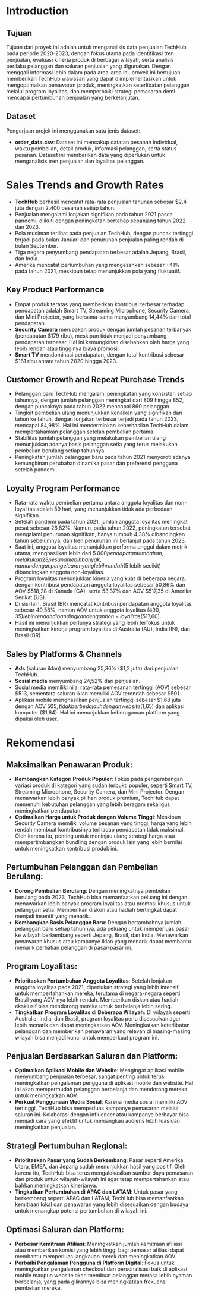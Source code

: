 # Introduction

## Tujuan
Tujuan dari proyek ini adalah untuk menganalisis data penjualan TechHub pada periode 2020-2023, dengan fokus utama pada identifikasi tren penjualan, evaluasi kinerja produk di berbagai wilayah, serta analisis perilaku pelanggan dan saluran penjualan yang digunakan. Dengan menggali informasi lebih dalam pada area-area ini, proyek ini bertujuan memberikan TechHub wawasan yang dapat diimplementasikan untuk mengoptimalkan penawaran produk, meningkatkan keterlibatan pelanggan melalui program loyalitas, dan memperbaiki strategi pemasaran demi mencapai pertumbuhan penjualan yang berkelanjutan.

## Dataset
Pengerjaan projek ini menggunakan satu jenis dataset:
- **order_data.csv**: Dataset ini mencakup catatan pesanan individual, waktu pembelian, detail produk, informasi pelanggan, serta status pesanan. Dataset ini memberikan data yang diperlukan untuk menganalisis tren penjualan dan loyalitas pelanggan.

# Sales Trends and Growth Rates

- **TechHub** berhasil mencatat rata-rata penjualan tahunan sebesar $2,4 juta dengan 2.400 pesanan setiap tahun.
- Penjualan mengalami lonjakan signifikan pada tahun 2021 pasca pandemi, diikuti dengan peningkatan bertahap sepanjang tahun 2022 dan 2023.
- Pola musiman terlihat pada penjualan TechHub, dengan puncak tertinggi terjadi pada bulan Januari dan penurunan penjualan paling rendah di bulan September.
- Tiga negara penyumbang pendapatan terbesar adalah Jepang, Brasil, dan India.
- Amerika mencatat pertumbuhan yang mengesankan sebesar +41% pada tahun 2021, meskipun tetap menunjukkan pola yang fluktuatif.

## Key Product Performance

- Empat produk teratas yang memberikan kontribusi terbesar terhadap pendapatan adalah Smart TV, Streaming Microphone, Security Camera, dan Mini Projector, yang bersama-sama menyumbang 14,44% dari total pendapatan.
- **Security Camera** merupakan produk dengan jumlah pesanan terbanyak (pendapatan $179 ribu), meskipun tidak menjadi penyumbang pendapatan terbesar. Hal ini kemungkinan disebabkan oleh harga yang lebih rendah atau tingginya biaya promosi.
- **Smart TV** mendominasi pendapatan, dengan total kontribusi sebesar $181 ribu antara tahun 2020 hingga 2023.

## Customer Growth and Repeat Purchase Trends

- Pelanggan baru TechHub mengalami peningkatan yang konsisten setiap tahunnya, dengan jumlah pelanggan meningkat dari 809 hingga 852, dengan puncaknya pada tahun 2022 mencapai 860 pelanggan.
- Tingkat pembelian ulang menunjukkan kenaikan yang signifikan dari tahun ke tahun, dengan lonjakan terbesar terjadi pada tahun 2023, mencapai 84,98%. Hal ini mencerminkan keberhasilan TechHub dalam mempertahankan pelanggan setelah pembelian pertama.
- Stabilitas jumlah pelanggan yang melakukan pembelian ulang menunjukkan adanya basis pelanggan setia yang terus melakukan pembelian berulang setiap tahunnya.
- Peningkatan jumlah pelanggan baru pada tahun 2021 menyoroti adanya kemungkinan perubahan dinamika pasar dan preferensi pengguna setelah pandemi.

## Loyalty Program Performance

- Rata-rata waktu pembelian pertama antara anggota loyalitas dan non-loyalitas adalah 59 hari, yang menunjukkan tidak ada perbedaan signifikan.
- Setelah pandemi pada tahun 2021, jumlah anggota loyalitas meningkat pesat sebesar 26,82%. Namun, pada tahun 2022, peningkatan tersebut mengalami penurunan signifikan, hanya tumbuh 4,38% dibandingkan tahun sebelumnya, dan tren penurunan ini berlanjut pada tahun 2023.
- Saat ini, anggota loyalitas menunjukkan performa unggul dalam metrik utama, menghasilkan lebih dari $5.000 pendapatan tambahan, melakukan 28 pesanan lebih banyak, namun dengan pengeluaran yang lebih rendah ($5 lebih sedikit) dibandingkan anggota non-loyalitas.
- Program loyalitas menunjukkan kinerja yang kuat di beberapa negara, dengan kontribusi pendapatan anggota loyalitas sebesar 50,86% dan AOV $518,28 di Kanada (CA), serta 53,37% dan AOV $517,35 di Amerika Serikat (US).
- Di sisi lain, Brasil (BR) mencatat kontribusi pendapatan anggota loyalitas sebesar 49,58%, namun AOV untuk anggota loyalitas ($490,35) lebih rendah dibandingkan dengan non-loyalitas ($517,60).
- Hasil ini menunjukkan perlunya strategi yang lebih terfokus untuk meningkatkan kinerja program loyalitas di Australia (AU), India (IN), dan Brasil (BR).

## Sales by Platforms & Channels

- **Ads** (saluran iklan) menyumbang 25,36% ($1,2 juta) dari penjualan TechHub.
- **Sosial media** menyumbang 24,52% dari penjualan.
- Sosial media memiliki nilai rata-rata pemesanan tertinggi (AOV) sebesar $513, sementara saluran iklan memiliki AOV terendah sebesar $501.
- Aplikasi mobile menghasilkan penjualan tertinggi sebesar $1,68 juta dengan AOV $505, tidak berbeda jauh dengan website ($1,65) dan aplikasi komputer ($1,64). Hal ini menunjukkan keberagaman platform yang dipakai oleh user.

# Rekomendasi

## Maksimalkan Penawaran Produk:
- **Kembangkan Kategori Produk Populer**: Fokus pada pengembangan variasi produk di kategori yang sudah terbukti populer, seperti Smart TV, Streaming Microphone, Security Camera, dan Mini Projector. Dengan menawarkan lebih banyak pilihan produk premium, TechHub dapat memenuhi kebutuhan pelanggan yang lebih beragam sekaligus meningkatkan pendapatan.
- **Optimalkan Harga untuk Produk dengan Volume Tinggi**: Meskipun Security Camera memiliki volume pesanan yang tinggi, harga yang lebih rendah membuat kontribusinya terhadap pendapatan tidak maksimal. Oleh karena itu, penting untuk meninjau ulang strategi harga atau mempertimbangkan bundling dengan produk lain yang lebih bernilai untuk meningkatkan kontribusi produk ini.

## Pertumbuhan Pelanggan dan Pembelian Berulang:
- **Dorong Pembelian Berulang**: Dengan meningkatnya pembelian berulang pada 2023, TechHub bisa memanfaatkan peluang ini dengan menawarkan lebih banyak program loyalitas atau promosi khusus untuk pelanggan setia. Memberikan diskon atau hadiah bertingkat dapat menjadi insentif yang menarik.
- **Kembangkan Basis Pelanggan Baru**: Dengan bertambahnya jumlah pelanggan baru setiap tahunnya, ada peluang untuk memperluas pasar ke wilayah berkembang seperti Jepang, Brasil, dan India. Menawarkan penawaran khusus atau kampanye iklan yang menarik dapat membantu menarik perhatian pelanggan di pasar-pasar ini.

## Program Loyalitas:
- **Prioritaskan Pertumbuhan Anggota Loyalitas**: Setelah lonjakan anggota loyalitas pada 2021, diperlukan strategi yang lebih intensif untuk mempertahankan mereka, terutama di negara-negara seperti Brasil yang AOV-nya lebih rendah. Memberikan diskon atau hadiah eksklusif bisa mendorong mereka untuk berbelanja lebih sering.
- **Tingkatkan Program Loyalitas di Beberapa Wilayah**: Di wilayah seperti Australia, India, dan Brasil, program loyalitas perlu disesuaikan agar lebih menarik dan dapat meningkatkan AOV. Meningkatkan keterlibatan pelanggan dan memberikan penawaran yang relevan di masing-masing wilayah bisa menjadi kunci untuk memperkuat program ini.

## Penjualan Berdasarkan Saluran dan Platform:
- **Optimalkan Aplikasi Mobile dan Website**: Mengingat aplikasi mobile menyumbang penjualan terbesar, sangat penting untuk terus meningkatkan pengalaman pengguna di aplikasi mobile dan website. Hal ini akan mempermudah pelanggan berbelanja dan mendorong mereka untuk meningkatkan AOV.
- **Perkuat Penggunaan Media Sosial**: Karena media sosial memiliki AOV tertinggi, TechHub bisa memperluas kampanye pemasaran melalui saluran ini. Kolaborasi dengan influencer atau kampanye berbayar bisa menjadi cara yang efektif untuk menjangkau audiens lebih luas dan meningkatkan penjualan.

## Strategi Pertumbuhan Regional:
- **Prioritaskan Pasar yang Sudah Berkembang**: Pasar seperti Amerika Utara, EMEA, dan Jepang sudah menunjukkan hasil yang positif. Oleh karena itu, TechHub bisa terus mengalokasikan sumber daya pemasaran dan produk untuk wilayah-wilayah ini agar tetap mempertahankan atau bahkan meningkatkan kinerjanya.
- **Tingkatkan Pertumbuhan di APAC dan LATAM**: Untuk pasar yang berkembang seperti APAC dan LATAM, TechHub bisa memanfaatkan kemitraan lokal dan penawaran yang lebih disesuaikan dengan budaya untuk menangkap potensi pertumbuhan di wilayah ini.

## Optimasi Saluran dan Platform:
- **Perbesar Kemitraan Afiliasi**: Meningkatkan jumlah kemitraan afiliasi atau memberikan komisi yang lebih tinggi bagi pemasar afiliasi dapat membantu memperluas jangkauan merek dan meningkatkan AOV.
- **Perbaiki Pengalaman Pengguna di Platform Digital**: Fokus untuk meningkatkan pengalaman checkout dan personalisasi baik di aplikasi mobile maupun website akan membuat pelanggan merasa lebih nyaman berbelanja, yang pada gilirannya bisa meningkatkan frekuensi pembelian mereka.
